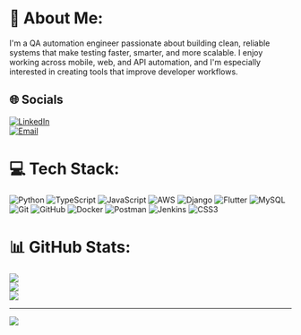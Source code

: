 # 💫 About Me:
I'm a QA automation engineer passionate about building clean, reliable systems that make testing faster, smarter, and more scalable. I enjoy working across mobile, web, and API automation, and I'm especially interested in creating tools that improve developer workflows. 


## 🌐 Socials
[![LinkedIn](https://img.shields.io/badge/LinkedIn-%230077B5.svg?style=for-the-badge&logo=linkedin&logoColor=white)](https://www.linkedin.com/in/zubairahmedfarazshaik)  
[![Email](https://img.shields.io/badge/Email-D14836?style=for-the-badge&logo=gmail&logoColor=white)](mailto:zubairahmdfaraz@gmail.com)


# 💻 Tech Stack:
![Python](https://img.shields.io/badge/python-3670A0?style=flat&logo=python&logoColor=ffdd54) ![TypeScript](https://img.shields.io/badge/typescript-%23007ACC.svg?style=flat&logo=typescript&logoColor=white) ![JavaScript](https://img.shields.io/badge/javascript-%23323330.svg?style=flat&logo=javascript&logoColor=%23F7DF1E) ![AWS](https://img.shields.io/badge/AWS-%23FF9900.svg?style=flat&logo=amazon-aws&logoColor=white) ![Django](https://img.shields.io/badge/django-%23092E20.svg?style=flat&logo=django&logoColor=white) ![Flutter](https://img.shields.io/badge/Flutter-%2302569B.svg?style=flat&logo=Flutter&logoColor=white) ![MySQL](https://img.shields.io/badge/mysql-4479A1.svg?style=flat&logo=mysql&logoColor=white) ![Git](https://img.shields.io/badge/git-%23F05033.svg?style=flat&logo=git&logoColor=white) ![GitHub](https://img.shields.io/badge/github-%23121011.svg?style=flat&logo=github&logoColor=white) ![Docker](https://img.shields.io/badge/docker-%230db7ed.svg?style=flat&logo=docker&logoColor=white) ![Postman](https://img.shields.io/badge/Postman-FF6C37?style=flat&logo=postman&logoColor=white) ![Jenkins](https://img.shields.io/badge/jenkins-%232C5263.svg?style=flat&logo=jenkins&logoColor=white) ![CSS3](https://img.shields.io/badge/css3-%231572B6.svg?style=flat&logo=css3&logoColor=white)
# 📊 GitHub Stats:
![](https://github-readme-stats.vercel.app/api?username=Zubairahmdfaraz&theme=dark&hide_border=false&include_all_commits=true&count_private=true)<br/>
![](https://nirzak-streak-stats.vercel.app/?user=Zubairahmdfaraz&theme=dark&hide_border=false)<br/>
![](https://github-readme-stats.vercel.app/api/top-langs/?username=Zubairahmdfaraz&theme=dark&hide_border=false&include_all_commits=true&count_private=true&layout=compact)

---
[![](https://visitcount.itsvg.in/api?id=Zubairahmdfaraz&icon=0&color=0)](https://visitcount.itsvg.in)

<!-- Proudly created with GPRM ( https://gprm.itsvg.in ) -->
